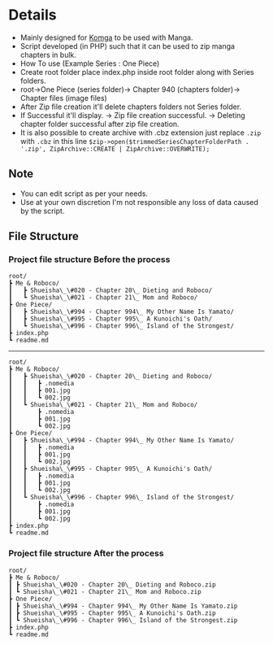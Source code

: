 # Details

- Mainly designed for [Komga](https://komga.org/) to be used with Manga.
- Script developed (in PHP) such that it can be used to zip manga chapters in bulk.
- How To use (Example Series : One Piece)
- Create root folder place index.php inside root folder along with Series folders.
- root-\>One Piece (series folder)-\> Chapter 940 (chapters folder)-\> Chapter files (image files)
- After Zip file creation it'll delete chapters folders not Series folder.
- If Successful it'll display. -\> Zip file creation successful. -\> Deleting chapter folder successful after zip file creation.
- It is also possible to create archive with .cbz extension just replace `.zip` with `.cbz` in this line `$zip->open($trimmedSeriesChapterFolderPath . '.zip', ZipArchive::CREATE | ZipArchive::OVERWRITE);`

## Note

* You can edit script as per your needs.
* Use at your own discretion I'm not responsible any loss of data caused by the script.

## File Structure

### Project file structure Before the process

```
root/
┣ Me & Roboco/
┃   ┣ Shueisha\_\#020 - Chapter 20\_ Dieting and Roboco/
┃   ┗ Shueisha\_\#021 - Chapter 21\_ Mom and Roboco/
┣ One Piece/
┃   ┣ Shueisha\_\#994 - Chapter 994\_ My Other Name Is Yamato/
┃   ┣ Shueisha\_\#995 - Chapter 995\_ A Kunoichi's Oath/
┃   ┗ Shueisha\_\#996 - Chapter 996\_ Island of the Strongest/
┣ index.php
┗ readme.md
```

---

```
root/
┣ Me & Roboco/
┃   ┣ Shueisha\_\#020 - Chapter 20\_ Dieting and Roboco/
┃   ┃   ┣ .nomedia
┃   ┃   ┣ 001.jpg
┃   ┃   ┗ 002.jpg
┃   ┗ Shueisha\_\#021 - Chapter 21\_ Mom and Roboco/
┃       ┣ .nomedia
┃       ┣ 001.jpg
┃       ┗ 002.jpg
┣ One Piece/
┃   ┣ Shueisha\_\#994 - Chapter 994\_ My Other Name Is Yamato/
┃   ┃   ┣ .nomedia
┃   ┃   ┣ 001.jpg
┃   ┃   ┗ 002.jpg
┃   ┣ Shueisha\_\#995 - Chapter 995\_ A Kunoichi's Oath/
┃   ┃   ┣ .nomedia
┃   ┃   ┣ 001.jpg
┃   ┃   ┗ 002.jpg
┃   ┗ Shueisha\_\#996 - Chapter 996\_ Island of the Strongest/
┃       ┣ .nomedia
┃       ┣ 001.jpg
┃       ┗ 002.jpg
┣ index.php
┗ readme.md

```

### Project file structure After the process

```
root/
┣ Me & Roboco/
┃ ┣ Shueisha\_\#020 - Chapter 20\_ Dieting and Roboco.zip 
┃ ┗ Shueisha\_\#021 - Chapter 21\_ Mom and Roboco.zip 
┣ One Piece/ 
┃ ┣ Shueisha\_\#994 - Chapter 994\_ My Other Name Is Yamato.zip 
┃ ┣ Shueisha\_\#995 - Chapter 995\_ A Kunoichi's Oath.zip 
┃ ┗ Shueisha\_\#996 - Chapter 996\_ Island of the Strongest.zip 
┣ index.php 
┗ readme.md
```
